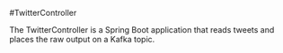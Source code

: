 #TwitterController

The TwitterController is a Spring Boot application that reads tweets and places the raw output on a Kafka topic. 